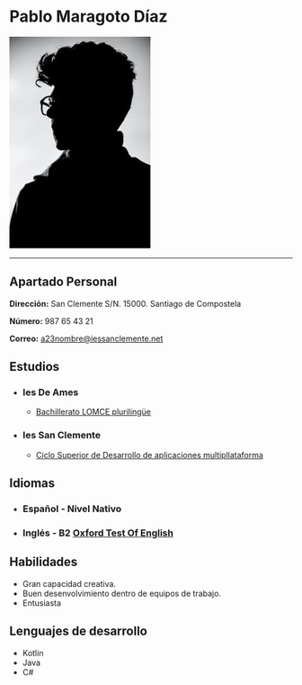 # Pablo Maragoto Díaz
![retrato del usuario](.\img/profile_picture.jpg) 

---
## Apartado Personal
**Dirección:** San Clemente S/N. 15000. Santiago de Compostela

**Número:** 987 65 43 21

**Correo:** a23nombre@iessanclemente.net
## Estudios
- ### Ies De Ames
  -   [Bachillerato LOMCE plurilingüe](https://www.edu.xunta.gal/centros/iesames/)
- ### Ies San Clemente
  -   [Ciclo Superior de Desarrollo de aplicaciones multipllataforma](https://www.iessanclemente.net/)
## Idiomas
- ### Español - Nivel Nativo
- ### Inglés - B2 [Oxford Test Of English](https://elt.oup.com/feature/global/oxford_test_of_english/?cc=ir&selLanguage=en)

## Habilidades
- Gran capacidad creativa.
- Buen desenvolvimiento dentro de equipos de trabajo.
- Entusiasta

## Lenguajes de desarrollo
- Kotlin
- Java
- C#